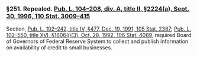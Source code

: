### §251. Repealed. [Pub. L. 104–208, div. A, title II, §2224(a), Sept. 30, 1996, 110 Stat. 3009–415](/statviewer.htm?volume=110&page=3009-415) ###

Section, [Pub. L. 102–242, title IV, §477, Dec. 19, 1991, 105 Stat. 2387](/statviewer.htm?volume=105&page=2387); [Pub. L. 102–550, title XVI, §1606(i)(3), Oct. 28, 1992, 106 Stat. 4089](/statviewer.htm?volume=106&page=4089), required Board of Governors of Federal Reserve System to collect and publish information on availability of credit to small businesses.